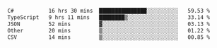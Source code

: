 <!--START_SECTION:waka-->

```txt
C#           16 hrs 30 mins  ███████████████░░░░░░░░░░   59.53 %
TypeScript   9 hrs 11 mins   ████████▒░░░░░░░░░░░░░░░░   33.14 %
JSON         52 mins         ▓░░░░░░░░░░░░░░░░░░░░░░░░   03.13 %
Other        20 mins         ▒░░░░░░░░░░░░░░░░░░░░░░░░   01.22 %
CSV          14 mins         ▒░░░░░░░░░░░░░░░░░░░░░░░░   00.85 %
```

<!--END_SECTION:waka-->